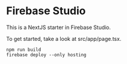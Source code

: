 # Firebase Studio

This is a NextJS starter in Firebase Studio.

To get started, take a look at src/app/page.tsx.

```
npm run build
firebase deploy --only hosting
```